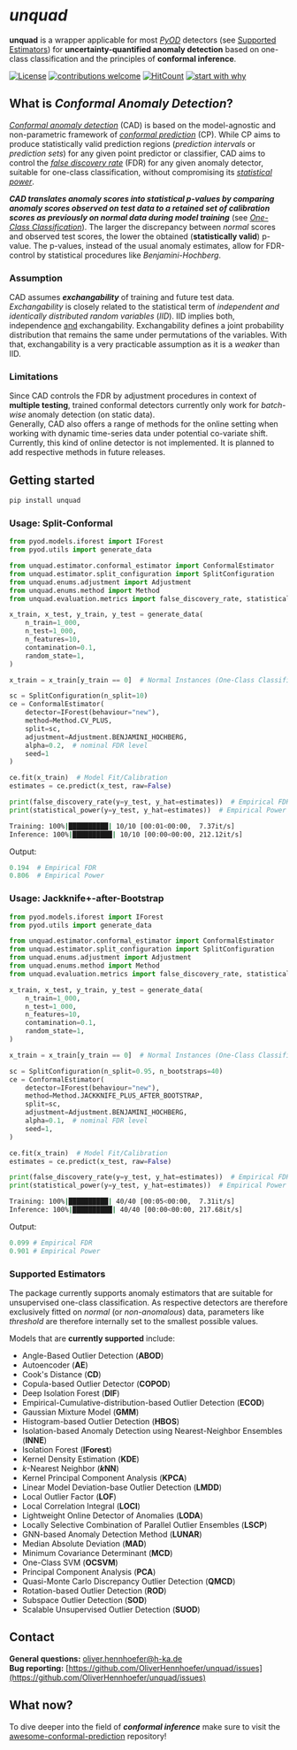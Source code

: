 # *unquad*

**unquad** is a wrapper applicable for most [*PyOD*](https://pyod.readthedocs.io/en/latest/) detectors (see [Supported Estimators](#supported-estimators)) for
**uncertainty-quantified anomaly detection** based on one-class classification and the principles of **conformal inference**.

[![License](https://img.shields.io/badge/License-BSD_3--Clause-blue.svg)](https://opensource.org/licenses/BSD-3-Clause)
[![contributions welcome](https://img.shields.io/badge/contributions-welcome-brightgreen.svg?style=flat)](https://github.com/dwyl/esta/issues)
[![HitCount](https://hits.dwyl.com/OliverHennhoefer/unquad.svg?style=flat-square&show=unique)](http://hits.dwyl.com/OliverHennhoefer/unquad)
[![start with why](https://img.shields.io/badge/start%20with-why%3F-brightgreen.svg?style=flat)](https://arxiv.org/abs/2107.07511)

## What is *Conformal Anomaly Detection*?

[*Conformal anomaly detection*](https://www.diva-portal.org/smash/get/diva2:690997/FULLTEXT02.pdf) (CAD) is based on the
model-agnostic and non-parametric framework of [*conformal prediction*](https://en.wikipedia.org/wiki/Conformal_prediction#:~:text=Conformal%20prediction%20(CP)%20is%20a,assuming%20exchangeability%20of%20the%20data.) (CP).
While CP aims to produce statistically valid prediction regions (*prediction intervals* or *prediction sets*) for any
given point predictor or classifier, CAD aims to control the [*false discovery rate*](https://en.wikipedia.org/wiki/False_discovery_rate)
(FDR) for any given anomaly detector, suitable for one-class classification, without compromising its
[*statistical power*](https://en.wikipedia.org/wiki/Power_of_a_test).

***CAD translates anomaly scores into statistical p-values by comparing anomaly scores observed on test data to a retained set of calibration
scores as previously on normal data during model training*** (see [*One-Class Classification*](https://en.wikipedia.org/wiki/One-class_classification#:~:text=In%20machine%20learning%2C%20one%2Dclass,of%20one%2Dclass%20classifiers%20where)).
The larger the discrepancy between *normal* scores and observed test scores, the lower the obtained (**statistically valid**) p-value.
The p-values, instead of the usual anomaly estimates, allow for FDR-control by statistical procedures like *Benjamini-Hochberg*.

### Assumption
CAD assumes ***exchangability*** of training and future test data. *Exchangability* is closely related to the statistical
term of *independent and identically distributed random variables* (*IID*). IID implies both, independence <ins>and</ins> 
exchangability. Exchangability defines a joint probability distribution that remains the same under permutations
of the variables. With that, exchangability is a very practicable assumption as it is a *weaker* than IID.

### Limitations
Since CAD controls the FDR by adjustment procedures in context of **multiple testing**, trained conformal detectors currently
only work for *batch-wise* anomaly detection (on static data).\
Generally, CAD also offers a range of methods for the online setting when working with dynamic time-series data under potential
co-variate shift. Currently, this kind of online detector is not implemented. It is planned to add respective methods in future releases.

## Getting started

```sh
pip install unquad
```

### Usage: Split-Conformal

```python
from pyod.models.iforest import IForest
from pyod.utils import generate_data

from unquad.estimator.conformal_estimator import ConformalEstimator
from unquad.estimator.split_configuration import SplitConfiguration
from unquad.enums.adjustment import Adjustment
from unquad.enums.method import Method
from unquad.evaluation.metrics import false_discovery_rate, statistical_power

x_train, x_test, y_train, y_test = generate_data(
    n_train=1_000,
    n_test=1_000,
    n_features=10,
    contamination=0.1,
    random_state=1,
)

x_train = x_train[y_train == 0]  # Normal Instances (One-Class Classification)

sc = SplitConfiguration(n_split=10)
ce = ConformalEstimator(
    detector=IForest(behaviour="new"),
    method=Method.CV_PLUS,
    split=sc,
    adjustment=Adjustment.BENJAMINI_HOCHBERG,
    alpha=0.2,  # nominal FDR level
    seed=1
)

ce.fit(x_train)  # Model Fit/Calibration
estimates = ce.predict(x_test, raw=False)

print(false_discovery_rate(y=y_test, y_hat=estimates))  # Empirical FDR
print(statistical_power(y=y_test, y_hat=estimates))  # Empirical Power
```

```bash
Training: 100%|██████████| 10/10 [00:01<00:00,  7.37it/s]
Inference: 100%|██████████| 10/10 [00:00<00:00, 212.12it/s]
```

Output:
```python
0.194  # Empirical FDR
0.806  # Empirical Power
```

### Usage: Jackknife+-after-Bootstrap

```python
from pyod.models.iforest import IForest
from pyod.utils import generate_data

from unquad.estimator.conformal_estimator import ConformalEstimator
from unquad.estimator.split_configuration import SplitConfiguration
from unquad.enums.adjustment import Adjustment
from unquad.enums.method import Method
from unquad.evaluation.metrics import false_discovery_rate, statistical_power

x_train, x_test, y_train, y_test = generate_data(
    n_train=1_000,
    n_test=1_000,
    n_features=10,
    contamination=0.1,
    random_state=1,
)

x_train = x_train[y_train == 0]  # Normal Instances (One-Class Classification)

sc = SplitConfiguration(n_split=0.95, n_bootstraps=40)
ce = ConformalEstimator(
    detector=IForest(behaviour="new"),
    method=Method.JACKKNIFE_PLUS_AFTER_BOOTSTRAP,
    split=sc,
    adjustment=Adjustment.BENJAMINI_HOCHBERG,
    alpha=0.1,  # nominal FDR level
    seed=1,
)

ce.fit(x_train)  # Model Fit/Calibration
estimates = ce.predict(x_test, raw=False)

print(false_discovery_rate(y=y_test, y_hat=estimates))  # Empirical FDR
print(statistical_power(y=y_test, y_hat=estimates))  # Empirical Power
```

```bash
Training: 100%|██████████| 40/40 [00:05<00:00,  7.31it/s]
Inference: 100%|██████████| 40/40 [00:00<00:00, 217.68it/s]
```

Output:
```python
0.099 # Empirical FDR
0.901 # Empirical Power
```

### Supported Estimators

The package currently supports anomaly estimators that are suitable for unsupervised one-class classification. As respective
detectors are therefore exclusively fitted on *normal* (or *non-anomalous*) data, parameters like *threshold* are therefore internally
set to the smallest possible values.

Models that are **currently supported** include:

* Angle-Based Outlier Detection (**ABOD**)
* Autoencoder (**AE**)
* Cook's Distance (**CD**)
* Copula-based Outlier Detector (**COPOD**)
* Deep Isolation Forest (**DIF**)
* Empirical-Cumulative-distribution-based Outlier Detection (**ECOD**)
* Gaussian Mixture Model (**GMM**)
* Histogram-based Outlier Detection (**HBOS**)
* Isolation-based Anomaly Detection using Nearest-Neighbor Ensembles (**INNE**)
* Isolation Forest (**IForest**)
* Kernel Density Estimation (**KDE**)
* *k*-Nearest Neighbor (***k*NN**)
* Kernel Principal Component Analysis (**KPCA**)
* Linear Model Deviation-base Outlier Detection (**LMDD**)
* Local Outlier Factor (**LOF**)
* Local Correlation Integral (**LOCI**)
* Lightweight Online Detector of Anomalies (**LODA**)
* Locally Selective Combination of Parallel Outlier Ensembles (**LSCP**)
* GNN-based Anomaly Detection Method (**LUNAR**)
* Median Absolute Deviation (**MAD**)
* Minimum Covariance Determinant (**MCD**)
* One-Class SVM (**OCSVM**)
* Principal Component Analysis (**PCA**)
* Quasi-Monte Carlo Discrepancy Outlier Detection (**QMCD**)
* Rotation-based Outlier Detection (**ROD**)
* Subspace Outlier Detection (**SOD**)
* Scalable Unsupervised Outlier Detection (**SUOD**)

## Contact
**General questions:** [oliver.hennhoefer@h-ka.de](mailto:oliver.hennhoefer@h-ka.de)\
**Bug reporting:** [https://github.com/OliverHennhoefer/unquad/issues](https://github.com/OliverHennhoefer/unquad/issues)

## What now?
To dive deeper into the field of ***conformal inference*** make sure to visit the [awesome-conformal-prediction](https://github.com/valeman/awesome-conformal-prediction)
repository!
